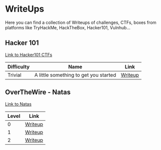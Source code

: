 # WriteUps

Here you can find a collection of Writeups of challenges, CTFs, boxes from platforms like TryHackMe, HackTheBox, Hacker101, Vulnhub...


## Hacker 101

[Link to Hacker101 CTFs](https://ctf.hacker101.com/)


| Difficulty | Name                                   | Link            |
|------------|----------------------------------------|-----------------|
| Trivial    | A little something to get you started  | [Writeup](https://github.com/jupitersinsight/writeups/blob/main/hacker101/ctfs/A%20little%20something%20to%20get%20you%20started/writeup.md)|

## OverTheWire - Natas

[Link to Natas](https://overthewire.org/wargames/natas/)

| Level | Link |
|-------|------|
|0      | [Writeup](https://github.com/jupitersinsight/writeups/blob/main/overthewire/natas/level0/writeup.md)|
|1      | [Writeup](https://github.com/jupitersinsight/writeups/blob/main/overthewire/natas/level1/writeup.md)|
|2      | [Writeup](https://github.com/jupitersinsight/writeups/blob/main/overthewire/natas/level2/writeup.md)|
